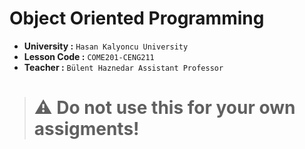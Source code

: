 # Object Oriented Programming

- **University :** `Hasan Kalyoncu University`
- **Lesson Code :** `COME201-CENG211`
- **Teacher :** `Bülent Haznedar Assistant Professor`
#

> #  :warning: **Do not use this for your own assigments!**